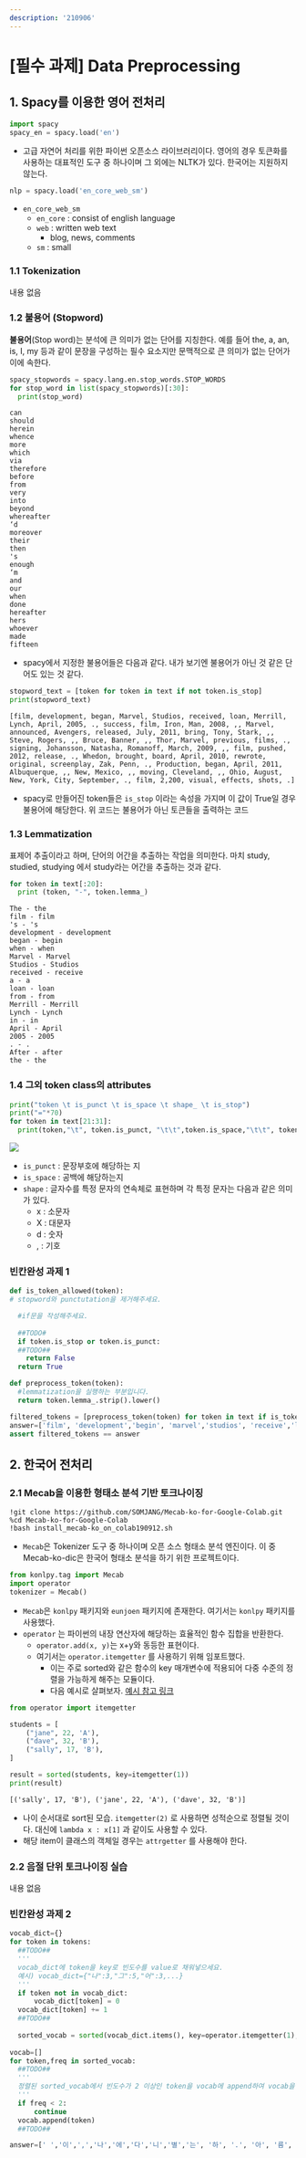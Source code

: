 ```yaml
---
description: '210906'
---
```


# \[필수 과제\] Data Preprocessing

## 1. Spacy를 이용한 영어 전처리

```python
import spacy
spacy_en = spacy.load('en')
```

* 고급 자연어 처리를 위한 파이썬 오픈소스 라이브러리이다. 영어의 경우 토큰화를 사용하는 대표적인 도구 중 하나이며 그 외에는 NLTK가 있다. 한국어는 지원하지 않는다.

```python
nlp = spacy.load('en_core_web_sm')
```

* `en_core_web_sm`
  * `en_core` :  consist of english language
  * `web` : written web text
    * blog, news, comments
  * `sm` : small

### 1.1 Tokenization

내용 없음



### 1.2 불용어 \(Stopword\)

**불용어**\(Stop word\)는 분석에 큰 의미가 없는 단어를 지칭한다. 예를 들어 the, a, an, is, I, my 등과 같이 문장을 구성하는 필수 요소지만 문맥적으로 큰 의미가 없는 단어가 이에 속한다.

```python
spacy_stopwords = spacy.lang.en.stop_words.STOP_WORDS
for stop_word in list(spacy_stopwords)[:30]:
  print(stop_word)
```

```text
can
should
herein
whence
more
which
via
therefore
before
from
very
into
beyond
whereafter
‘d
moreover
their
then
's
enough
‘m
and
our
when
done
hereafter
hers
whoever
made
fifteen
```

* spacy에서 지정한 불용어들은 다음과 같다. 내가 보기엔 불용어가 아닌 것 같은 단어도 있는 것 같다.

```python
stopword_text = [token for token in text if not token.is_stop]
print(stopword_text)
```

```text
[film, development, began, Marvel, Studios, received, loan, Merrill, Lynch, April, 2005, ., success, film, Iron, Man, 2008, ,, Marvel, announced, Avengers, released, July, 2011, bring, Tony, Stark, ,, Steve, Rogers, ,, Bruce, Banner, ,, Thor, Marvel, previous, films, ., signing, Johansson, Natasha, Romanoff, March, 2009, ,, film, pushed, 2012, release, ., Whedon, brought, board, April, 2010, rewrote, original, screenplay, Zak, Penn, ., Production, began, April, 2011, Albuquerque, ,, New, Mexico, ,, moving, Cleveland, ,, Ohio, August, New, York, City, September, ., film, 2,200, visual, effects, shots, .]
```

* spacy로 만들어진 token들은 `is_stop` 이라는 속성을 가지며 이 값이 True일 경우 불용어에 해당한다. 위 코드는 불용어가 아닌 토큰들을 출력하는 코드

### 1.3 Lemmatization

표제어 추출이라고 하며, 단어의 어간을 추출하는 작업을 의미한다. 마치 study, studied, studying 에서 study라는 어간을 추출하는 것과 같다.

```python
for token in text[:20]:
  print (token, "-", token.lemma_)
```

```text
The - the
film - film
's - 's
development - development
began - begin
when - when
Marvel - Marvel
Studios - Studios
received - receive
a - a
loan - loan
from - from
Merrill - Merrill
Lynch - Lynch
in - in
April - April
2005 - 2005
. - .
After - after
the - the
```

### 1.4 그외 token class의 attributes

```python
print("token \t is_punct \t is_space \t shape_ \t is_stop")
print("="*70)
for token in text[21:31]:
  print(token,"\t", token.is_punct, "\t\t",token.is_space,"\t\t", token.shape_, "\t\t",token.is_stop)
```

![](../../../.gitbook/assets/image%20%281063%29.png)

* `is_punct` : 문장부호에 해당하는 지
* `is_space` : 공백에 해당하는지
* `shape` : 글자수를 특정 문자의 연속체로 표현하며 각 특정 문자는 다음과 같은 의미가 있다.
  * x : 소문자
  * X : 대문자
  * d : 숫자
  * , : 기호



### 빈칸완성 과제 1

```python
def is_token_allowed(token):
# stopword와 punctutation을 제거해주세요.

  #if문을 작성해주세요.
  
  ##TODO#
  if token.is_stop or token.is_punct:
  ##TODO##
    return False
  return True

def preprocess_token(token):
  #lemmatization을 실행하는 부분입니다. 
  return token.lemma_.strip().lower()

filtered_tokens = [preprocess_token(token) for token in text if is_token_allowed(token)]
answer=['film', 'development','begin', 'marvel','studios', 'receive','loan', 'merrill','lynch', 'april','2005', 'success','film', 'iron','man', '2008','marvel','announce', 'avengers','release', 'july','2011', 'bring','tony', 'stark','steve', 'rogers','bruce', 'banner','thor', 'marvel','previous', 'film','signing', 'johansson','natasha','romanoff','march','2009','film','push','2012','release','whedon','bring','board','april','2010','rewrote','original','screenplay','zak','penn','production','begin','april','2011','albuquerque','new','mexico','move','cleveland','ohio','august','new','york','city','september','film','2,200','visual','effect','shot']
assert filtered_tokens == answer
```



## 2. 한국어 전처리

### 2.1 Mecab을 이용한 형태소 분석 기반 토크나이징

```text
!git clone https://github.com/SOMJANG/Mecab-ko-for-Google-Colab.git
%cd Mecab-ko-for-Google-Colab
!bash install_mecab-ko_on_colab190912.sh
```

* `Mecab`은 Tokenizer 도구 중 하나이며 오픈 소스 형태소 분석 엔진이다. 이 중 Mecab-ko-dic은 한국어 형태소 분석을 하기 위한 프로젝트이다.

```python
from konlpy.tag import Mecab
import operator
tokenizer = Mecab()
```

* `Mecab`은 `konlpy` 패키지와 `eunjoen` 패키지에 존재한다. 여기서는 `konlpy` 패키지를 사용했다.
* `operator` 는 파이썬의 내장 연산자에 해당하는 효율적인 함수 집합을 반환한다.
  * `operator.add(x, y)`는 x+y와 동등한 표현이다.
  * 여기서는 `operator.itemgetter` 를 사용하기 위해 임포트했다.
    * 이는 주로 sorted와 같은 함수의 key 매개변수에 적용되어 다중 수준의 정렬을 가능하게 해주는 모듈이다.
    * 다음 예시로 살펴보자. [예시 참고 링크](https://wikidocs.net/109327)

```python
from operator import itemgetter

students = [
    ("jane", 22, 'A'),
    ("dave", 32, 'B'),
    ("sally", 17, 'B'),
]

result = sorted(students, key=itemgetter(1))
print(result)
```

```text
[('sally', 17, 'B'), ('jane', 22, 'A'), ('dave', 32, 'B')]
```

* 나이 순서대로 sort된 모습. `itemgetter(2)` 로 사용하면 성적순으로 정렬될 것이다. 대신에 `lambda x : x[1]` 과 같이도 사용할 수 있다.
* 해당 item이 클래스의 객체일 경우는 `attrgetter` 를 사용해야 한다.



### 2.2 음절 단위 토크나이징 실습

내용 없음



### 빈칸완성 과제 2

```python
vocab_dict={}
for token in tokens:
  ##TODO##
  '''
  vocab_dict에 token을 key로 빈도수를 value로 채워넣으세요.
  예시) vocab_dict={"나":3,"그":5,"어":3,...}
  '''
  if token not in vocab_dict:
      vocab_dict[token] = 0
  vocab_dict[token] += 1
  ##TODO##
  
  sorted_vocab = sorted(vocab_dict.items(), key=operator.itemgetter(1),reverse=True)
  
vocab=[]
for token,freq in sorted_vocab:
  ##TODO##
  '''
  정렬된 sorted_vocab에서 빈도수가 2 이상인 token을 vocab에 append하여 vocab을 완성시키세요.
  '''
  if freq < 2:
      continue
  vocab.append(token)
  ##TODO##

answer=[' ','이',',','나','에','다','니','별','는', '하', '.', '아', '름', '을', '의', '과', '가', '은', '어', '지', '들', '리', '무', '머', '도', '까', '닭', '내', '러', '계', '습', '듯', '새', '랑', '시', "'", '멀', '그', '고', '위', '자', '로', '있', '속', '둘', '겨', '오', '요', '밤', '입', '사', '쓸', '경', '님', '운', '한', '마', '디', '불', '봅', '소', '런', '벌', '써', '기', '노', '스', '라', '너', '인', '워', '언', '덕']
```

